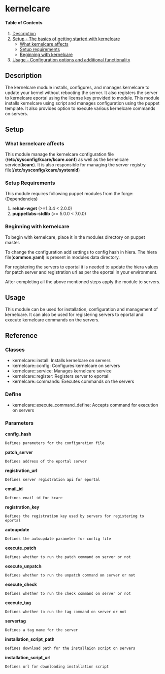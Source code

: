 
# kernelcare

#### Table of Contents

1. [Description](#description)
2. [Setup - The basics of getting started with kernelcare](#setup)
    * [What kernelcare affects](#what-kernelcare-affects)
    * [Setup requirements](#setup-requirements)
    * [Beginning with kernelcare](#beginning-with-kernelcare)
3. [Usage - Configuration options and additional functionality](#usage)


## Description
The kernelcare module installs, configures, and manages kernelcare to update your kernel without rebooting the server. It also registers the server to kernelcare eportal using the license key provided to module.
This module installs kernelcare using script and manages configuration using the puppet template. It also provides option to execute various kernelcare commands on servers.


## Setup

### What kernelcare affects

This module manage the kernelcare configuration file (**/etc/sysconfig/kcare/kcare.conf**) as well as the kernelcare service(**kcare**). It is also responsible for managing the server registry file(**/etc/sysconfig/kcare/systemid**)

### Setup Requirements

This module requires following puppet modules from the forge:
(Dependencies)
1. **rehan-wget** (>=1.3.4 < 2.0.0)
2. **puppetlabs-stdlib** (>= 5.0.0 < 7.0.0)

### Beginning with kernelcare

To begin with kernelcare, place it in the modules directory on puppet master. 

To change the configuration add settings to config hash in hiera. The hiera file(**common.yaml**) is present in modules data directory. 

For registering the servers to eportal it is needed to update the hiera values for patch server and registration url as per the eportal in your environment.


After completing all the above mentioned steps apply the module to servers.

## Usage

This module can be used for installation, configuration and management of kernelcare. It can also be used for registering servers to eportal and execute kernelcare commands on the servers.

## Reference

### Classes
  * kernelcare::install: Installs kernelcare on servers
  * kernelcare::config: Configures kernelcare on servers
  * kernelcare::service: Manages kernelcare service
  * kernelcare::register: Registers server to eportal
  * kernelcare::commands: Executes commands on the servers

### Define
  * kernelcare::execute_command_define: Accepts command for execution on servers

### Parameters

  **config_hash**

    Defines parameters for the configuration file

  **patch_server**

    Defines address of the eportal server 

  **registration_url**

    Defines server registration api for eportal

  **email_id**

    Defines email id for kcare

  **registration_key**

    Defines the registration key used by servers for registering to eportal

  **autoupdate**

    Defines the autoupdate parameter for config file

  **execute_patch**

    Defines whether to run the patch command on server or not

  **execute_unpatch**

    Defines whether to run the unpatch command on server or not

  **execute_check**

    Defines whether to run the check command on server or not

  **execute_tag**

    Defines whether to run the tag command on server or not

  **servertag**

    Defines a tag name for the server

  **installation_script_path**

    Defines download path for the installaion script on servers

  **installation_script_url**

    Defines url for downloading installation script


